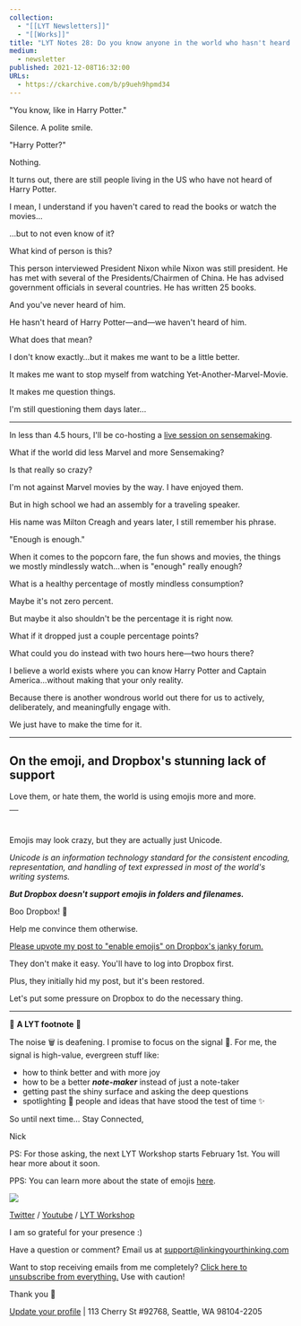 ```yaml
---
collection:
  - "[[LYT Newsletters]]"
  - "[[Works]]"
title: "LYT Notes 28: Do you know anyone in the world who hasn't heard of Harry Potter?"
medium:
  - newsletter
published: 2021-12-08T16:32:00
URLs:
  - https://ckarchive.com/b/p9ueh9hpmd34
---
```


"You know, like in Harry Potter."

Silence. A polite smile.

"Harry Potter?"

Nothing.

It turns out, there are still people living in the US who have not heard of Harry Potter.

I mean, I understand if you haven't cared to read the books or watch the movies…

…but to not even know of it?

What kind of person is this?

This person interviewed President Nixon while Nixon was still president. He has met with several of the Presidents/Chairmen of China. He has advised government officials in several countries. He has written 25 books.

And you've never heard of him.

He hasn't heard of Harry Potter—and—we haven't heard of him.

What does that mean?

I don't know exactly…but it makes me want to be a little better.

It makes me want to stop myself from watching Yet-Another-Marvel-Movie.

It makes me question things.

I'm still questioning them days later…

---

In less than 4.5 hours, I'll be co-hosting a [live session on sensemaking](https://thesweetsetup.com/sensemaking-workshop-with-nick-milo/).

What if the world did less Marvel and more Sensemaking?

Is that really so crazy?

I'm not against Marvel movies by the way. I have enjoyed them.

But in high school we had an assembly for a traveling speaker.

His name was Milton Creagh and years later, I still remember his phrase.

"Enough is enough."

When it comes to the popcorn fare, the fun shows and movies, the things we mostly mindlessly watch…when is "enough" really enough?

What is a healthy percentage of mostly mindless consumption?

Maybe it's not zero percent.

But maybe it also shouldn't be the percentage it is right now.

What if it dropped just a couple percentage points?

What could you do instead with two hours here—two hours there?

I believe a world exists where you can know Harry Potter and Captain America…without making that your only reality.

Because there is another wondrous world out there for us to actively, deliberately, and meaningfully engage with.

We just have to make the time for it.

---

## On the emoji, and Dropbox's stunning lack of support

Love them, or hate them, the world is using emojis more and more.

| ​ |
| --- |

Emojis may look crazy, but they are actually just Unicode.

*Unicode is an information technology standard for the consistent encoding, representation, and handling of text expressed in most of the world's writing systems.*

***But Dropbox doesn't support emojis in folders and filenames.***

Boo Dropbox! 👻

Help me convince them otherwise.

​[Please upvote my post to "enable emojis" on Dropbox's janky forum.](https://www.dropboxforum.com/t5/Dropbox-ideas/Enable-Emojis-in-Folders-and-Filenames-It-s-time-%EF%B8%8F-The-is-using/idi-p/561254) ​

They don't make it easy. You'll have to log into Dropbox first.

Plus, they initially hid my post, but it's been restored.

Let's put some pressure on Dropbox to do the necessary thing.

---

👣 **A LYT footnote** 🎵

The noise 🗑 is deafening. I promise to focus on the signal 🌿. For me, the signal is high-value, evergreen stuff like:

* how to think better and with more joy
* how to be a better ***note-maker*** instead of just a note-taker
* getting past the shiny surface and asking the deep questions
* spotlighting 🔦 people and ideas that have stood the test of time ✨

So until next time… Stay Connected,

Nick

PS: For those asking, the next LYT Workshop starts February 1st. You will hear more about it soon.

PPS: You can learn more about the state of emojis [here](https://blog.emojipedia.org/emoji-use-at-all-time-high/).

![](https://embed.filekitcdn.com/e/dv87Nny89souiCFyZqnEgh/t5xLoqQjMXTWs4akdeAMSG/email)

[Twitter](https://twitter.com/NickMilo) / [Youtube](https://www.youtube.com/channel/UC85D7ERwhke7wVqskV_DZUA) / [LYT Workshop](https://www.linkingyourthinking.com/)

I am so grateful for your presence :)

Have a question or comment? Email us at
[support@linkingyourthinking.com](mailto:support@linkingyourthinking.com)

Want to stop receiving emails from me completely? [Click here to unsubscribe from everything.](https://preview.convertkit-mail2.com/unsubscribe) Use with caution!

Thank you 🙏

[Update your profile](https://preview.convertkit-mail2.com/preferences) | 113 Cherry St #92768, Seattle, WA 98104-2205

